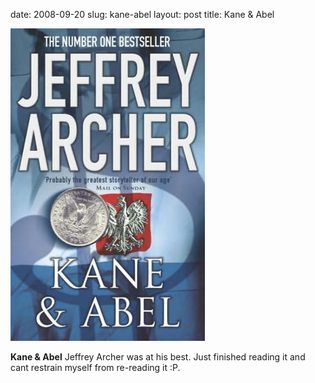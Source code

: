 date: 2008-09-20
slug: kane-abel
layout: post
title: Kane &amp; Abel


<a href="http://www.fantasticfiction.co.uk/images/n11/n59832.jpg"><img src="/static/tumblr_files/kLg0R7T3te3opvrqhSngOxL2o1_400.jpg"/></a><br/><p><b>Kane &amp; Abel</b> Jeffrey Archer was at his best. Just finished reading it and cant restrain myself from re-reading it :P.</p>
